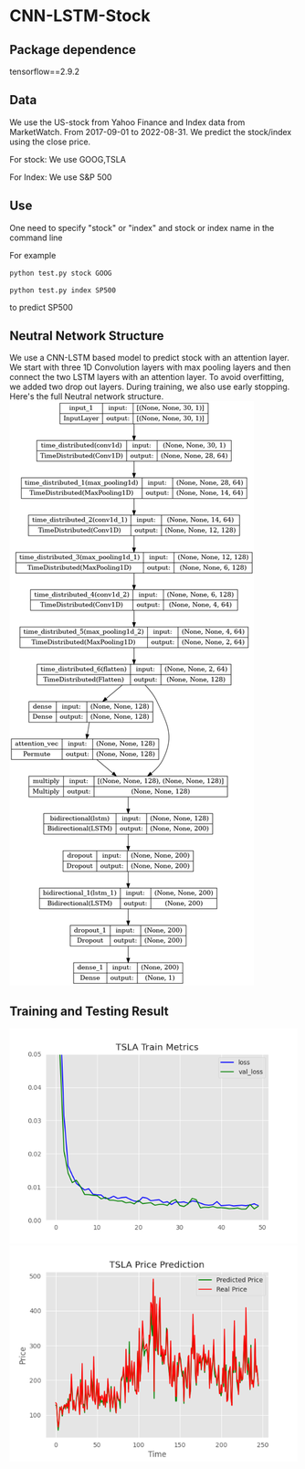 # CNN-LSTM-Stock

## Package dependence
tensorflow==2.9.2

## Data
We use the US-stock from Yahoo Finance and Index data from MarketWatch. From 2017-09-01 to 2022-08-31. We predict the stock/index using the close price.

For stock:
We use GOOG,TSLA

For Index:
We use S&P 500

## Use
One need to specify "stock" or "index" and stock or index name in the command line

For example

```
python test.py stock GOOG
```

```
python test.py index SP500
```
to predict SP500
## Neutral Network Structure
We use a CNN-LSTM based model to predict stock with an attention layer. We start with three 1D Convolution layers with max pooling layers and then connect the two LSTM layers with an attention layer. To avoid overfitting, we added two drop out layers. During training, we also use early stopping. Here's the full Neutral network structure. 
![Network](model.png)


## Training and Testing Result

![GOOG](results/TSLAtrain.png)
![RESG](results/TSLA.png)
